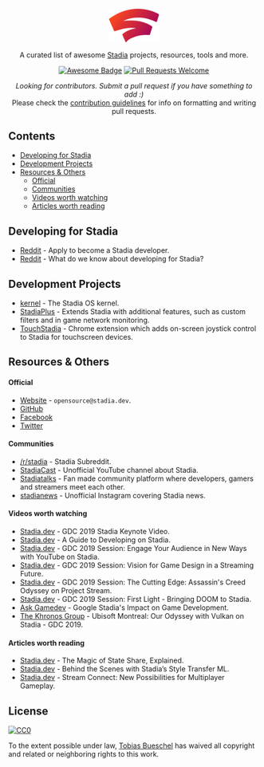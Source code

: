 <p align="center">
  <a href="https://github.com/tobiasbueschel/awesome-stadia/">
    <img alt="Awesome Stadia" src="logo.svg" width="100">
  </a>
</p>

<div align="center">

<p align="center">
  A curated list of awesome <a href="https://stadia.dev/">Stadia</a> projects, resources, tools and more.
</p>

<p align="center">
  <a href="https://github.com/sindresorhus/awesome"><img alt="Awesome Badge" src="https://awesome.re/badge-flat.svg"></a>
  <a href="https://github.com/tobiasbueschel/awesome-stadia/pulls"><img alt="Pull Requests Welcome" src="https://img.shields.io/badge/PRs-welcome-brightgreen.svg?style=flat-square"></a>
</p>

<p>
<i>Looking for contributors. Submit a pull request if you have something to add :) </i><br>  
Please check the <a href="https://github.com/tobiasbueschel/awesome-pokemon/blob/master/contributing.md">contribution guidelines</a> for info on formatting and writing pull requests.
</p>

</div>


## Contents
- [Developing for Stadia](#developing-for-stadia)
- [Development Projects](#development-projects)
- [Resources & Others](#resources--others)
    - [Official](#official)
    - [Communities](#communities)
    - [Videos worth watching](#videos-worth-watching)
    - [Articles worth reading](#articles-worth-reading)

## Developing for Stadia
- [Reddit](https://stadia.dev/apply/) - Apply to become a Stadia developer.
- [Reddit](https://www.reddit.com/r/Stadia/comments/b9u1go/what_do_we_know_about_developing_for_stadia/) - What do we know about developing for Stadia?

## Development Projects
- [kernel](https://github.com/googlestadia/kernel) - The Stadia OS kernel.
- [StadiaPlus](https://github.com/Mafrans/StadiaPlus) - Extends Stadia with additional features, such as custom filters and in game network monitoring.
- [TouchStadia](https://github.com/ihatecsv/TouchStadia) - Chrome extension which adds on-screen joystick control to Stadia for touchscreen devices.

## Resources & Others
#### Official

- [Website](https://stadia.dev/) - `opensource@stadia.dev`.
- [GitHub](https://github.com/googlestadia)
- [Facebook](https://www.facebook.com/GoogleStadia/)
- [Twitter](https://twitter.com/googlestadia)

#### Communities
- [/r/stadia](https://www.reddit.com/r/Stadia/) - Stadia Subreddit.
- [StadiaCast](https://anchor.fm/Stadiacast) -  Unofficial YouTube channel about Stadia.
- [Stadiatalks](https://www.stadiatalks.com/) - Fan made community platform where developers, gamers and streamers meet each other.
- [stadianews](https://www.instagram.com/stadianews/) - Unofficial Instagram covering Stadia news.

#### Videos worth watching
- [Stadia.dev](https://stadia.dev/intl/en/blog/gdc-2019-stadia-keynote-video/) - GDC 2019 Stadia Keynote Video.
- [Stadia.dev](https://stadia.dev/intl/en/blog/gdc-2019-session:a-guide-to-developing-on-stadia/) - A Guide to Developing on Stadia.
- [Stadia.dev](https://stadia.dev/intl/en/blog/gdc-2019-session:engage-your-audience-in-new-ways-with-youtube-on-stadia/) - GDC 2019 Session: Engage Your Audience in New Ways with YouTube on Stadia.
- [Stadia.dev](https://stadia.dev/intl/en/blog/gdc-2019-session:vision-for-game-design-in-a-streaming-future/) - GDC 2019 Session: Vision for Game Design in a Streaming Future.
- [Stadia.dev](https://stadia.dev/intl/en/blog/gdc-2019-session:the-cutting-edge:assassin-s-creed-odyssey-on-project-stream/) - GDC 2019 Session: The Cutting Edge: Assassin's Creed Odyssey on Project Stream.
- [Stadia.dev](https://stadia.dev/intl/en/blog/gdc-2019-session:first-light-bringing-doom-to-stadia/) - GDC 2019 Session: First Light - Bringing DOOM to Stadia.
- [Ask Gamedev](https://www.youtube.com/watch?v=zSA6a4tGZU4) - Google Stadia's Impact on Game Development.
- [The Khronos Group](https://www.youtube.com/watch?v=5I1KvNvUkO4) - Ubisoft Montreal: Our Odyssey with Vulkan on Stadia - GDC 2019.

#### Articles worth reading
- [Stadia.dev](https://stadia.dev/intl/en/blog/the-magic-of-state-share-explained/) - The Magic of State Share, Explained.
- [Stadia.dev](https://stadia.dev/intl/en/blog/behind-the-scenes-with-stadias-style-transfer-ml/) - Behind the Scenes with Stadia’s Style Transfer ML.
- [Stadia.dev](https://stadia.dev/blog/stream-connect:new-possibilities-for-multiplayer-gameplay/) - Stream Connect: New Possibilities for Multiplayer Gameplay.

## License
[![CC0](http://mirrors.creativecommons.org/presskit/buttons/88x31/svg/cc-zero.svg)](https://creativecommons.org/publicdomain/zero/1.0/)

To the extent possible under law, [Tobias Bueschel](http://github.com/tobiasbueschel) has waived all copyright and related or neighboring rights to this work.
